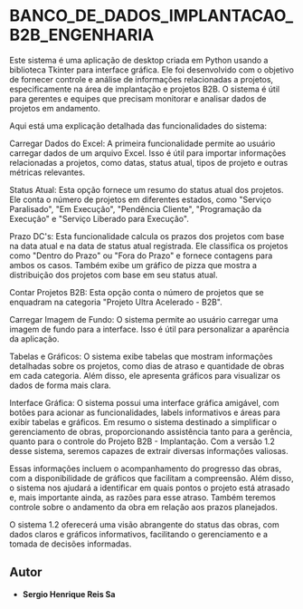 # BANCO_DE_DADOS_IMPLANTACAO_B2B_ENGENHARIA

Este sistema é uma aplicação de desktop criada em Python usando a biblioteca Tkinter para interface gráfica. Ele foi desenvolvido com o objetivo de fornecer controle e análise de informações relacionadas a projetos, especificamente na área de implantação e projetos B2B. O sistema é útil para gerentes e equipes que precisam monitorar e analisar dados de projetos em andamento.

Aqui está uma explicação detalhada das funcionalidades do sistema:

Carregar Dados do Excel: A primeira funcionalidade permite ao usuário carregar dados de um arquivo Excel. Isso é útil para importar informações relacionadas a projetos, como datas, status atual, tipos de projeto e outras métricas relevantes.

Status Atual: Esta opção fornece um resumo do status atual dos projetos. Ele conta o número de projetos em diferentes estados, como "Serviço Paralisado", "Em Execução", "Pendência Cliente", "Programação da Execução" e "Serviço Liberado para Execução".

Prazo DC's: Esta funcionalidade calcula os prazos dos projetos com base na data atual e na data de status atual registrada. Ele classifica os projetos como "Dentro do Prazo" ou "Fora do Prazo" e fornece contagens para ambos os casos. Também exibe um gráfico de pizza que mostra a distribuição dos projetos com base em seu status atual.

Contar Projetos B2B: Esta opção conta o número de projetos que se enquadram na categoria "Projeto Ultra Acelerado - B2B".

Carregar Imagem de Fundo: O sistema permite ao usuário carregar uma imagem de fundo para a interface. Isso é útil para personalizar a aparência da aplicação.

Tabelas e Gráficos: O sistema exibe tabelas que mostram informações detalhadas sobre os projetos, como dias de atraso e quantidade de obras em cada categoria. Além disso, ele apresenta gráficos para visualizar os dados de forma mais clara.

Interface Gráfica: O sistema possui uma interface gráfica amigável, com botões para acionar as funcionalidades, labels informativos e áreas para exibir tabelas e gráficos.
Em resumo o sistema destinado a simplificar o gerenciamento de obras, proporcionando assistência tanto para a gerência, quanto para o controle do Projeto B2B - Implantação. Com a versão 1.2 desse sistema, seremos capazes de extrair diversas informações valiosas.

Essas informações incluem o acompanhamento do progresso das obras, com a disponibilidade de gráficos que facilitam a compreensão. Além disso, o sistema nos ajudará a identificar em quais pontos o projeto está atrasado e, mais importante ainda, as razões para esse atraso. Também teremos controle sobre o andamento da obra em relação aos prazos planejados.

O sistema 1.2 oferecerá uma visão abrangente do status das obras, com dados claros e gráficos informativos, facilitando o gerenciamento e a tomada de decisões informadas.

## Autor

- **Sergio Henrique Reis Sa**

